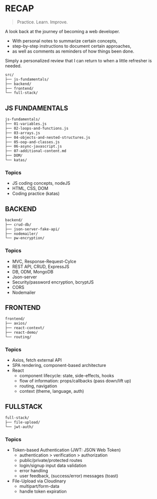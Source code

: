 # RECAP

> Practice. Learn. Improve.

A look back at the journey of becoming a web developer. 
- With personal notes to summarize certain concepts, 
- step-by-step instructions to document certain approaches, 
- as well as comments as reminders of how things been done. 

Simply a personalized review that I can return to when a little refresher is needed.

```bash
src/
├── js-fundamentals/
├── backend/
├── frontend/
└── full-stack/
```

## JS FUNDAMENTALS
```bash
js-fundamentals/
├── 01-variables.js
├── 02-loops-and-functions.js
├── 03-arrays.js
├── 04-objects-and-nested-structures.js
├── 05-oop-and-classes.js
├── 06-async-javascript.js
├── 07-additional-content.md
├── DOM/
└── katas/
```

### Topics
- JS coding concepts, nodeJS
- HTML, CSS, DOM
- Coding practice (katas)

## BACKEND
```bash
backend/
├── crud-db/
├── json-server-fake-api/
├── nodemailer/
└── pw-encryption/
```

### Topics
- MVC, Response-Request-Cylce
- REST API, CRUD, ExpressJS
- DB, ODM, MongoDB
- Json-server
- Security/password encryption, bcryptJS
- CORS
- Nodemailer

## FRONTEND
```bash
frontend/
├── axios/
├── react-context/
├── react-demo/
└── routing/
```

### Topics
- Axios, fetch external API
- SPA rendering, component-based architecture
- React
	- component lifecycle: state, side-effects, hooks
	- flow of information: props/callbacks (pass down/lift up)
	- routing, navigation
	- context (theme, language, auth)

## FULLSTACK
```bash
full-stack/
├── file-upload/
└── jwt-auth/
```

### Topics
- Token-based Authentication (JWT: JSON Web Token)
	- authentication > verification > authorization
	- public/private/protected routes
	- login/signup input data validation
	- error handling
	- user feedback, (success/error) messages (toast)
- File-Upload via Cloudinary
	- multipart/form-data
	- handle token expiration
